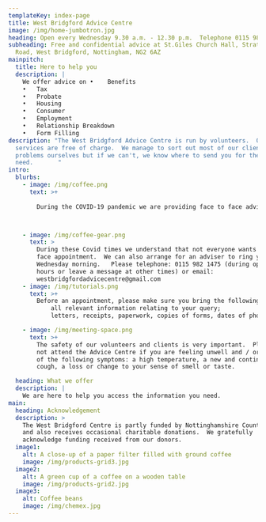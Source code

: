 ```yaml
---
templateKey: index-page
title: West Bridgford Advice Centre
image: /img/home-jumbotron.jpg
heading: Open every Wednesday 9.30 a.m. - 12.30 p.m.  Telephone 0115 982 1475
subheading: Free and confidential advice at St.Giles Church Hall, Stratford
  Road, West Bridgford, Nottingham, NG2 6AZ
mainpitch:
  title: Here to help you
  description: |
    We offer advice on •	Benefits
    •	Tax
    •	Probate
    •	Housing
    •	Consumer
    •	Employment
    •	Relationship Breakdown
    •	Form Filling
description: "The West Bridgford Advice Centre is run by volunteers.  Our
  services are free of charge.  We manage to sort out most of our clients'
  problems ourselves but if we can't, we know where to send you for the help you
  need.       "
intro:
  blurbs:
    - image: /img/coffee.png
      text: >+
        
        During the COVID-19 pandemic we are providing face to face advice by appointment only at St Giles Church Hall.  To make an appointment, telephone: 0115 982 1475 (during opening hours or leave a message at other times) or email: westbridgfordadvicecentre@gmail.com 



    - image: /img/coffee-gear.png
      text: >
        During these Covid times we understand that not everyone wants a face to
        face appointment.  We can also arrange for an adviser to ring you on a
        Wednesday morning.   Please telephone: 0115 982 1475 (during opening
        hours or leave a message at other times) or email:
        westbridgfordadvicecentre@gmail.com 
    - image: /img/tutorials.png
      text: >+
        Before an appointment, please make sure you bring the following:  
            all relevant information relating to your query; 
            letters, receipts, paperwork, copies of forms, dates of phone calls. Other pages on our website have links to information on a variety of subjects including benefits payments.  Look at this link for government advice  https://www.gov.uk/universal-credit 

    - image: /img/meeting-space.png
      text: >+
        The safety of our volunteers and clients is very important.  Please do
        not attend the Advice Centre if you are feeling unwell and / or have any
        of the following symptoms: a high temperature, a new and continuous
        cough, a loss or change to your sense of smell or taste.

  heading: What we offer
  description: |
    We are here to help you access the information you need.
main:
  heading: Acknowledgement
  description: >
    The West Bridgford Centre is partly funded by Nottinghamshire County Council
    and also receives occasional charitable donations.  We gratefully
    acknowledge funding received from our donors.  
  image1:
    alt: A close-up of a paper filter filled with ground coffee
    image: /img/products-grid3.jpg
  image2:
    alt: A green cup of a coffee on a wooden table
    image: /img/products-grid2.jpg
  image3:
    alt: Coffee beans
    image: /img/chemex.jpg
---
```

